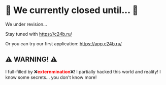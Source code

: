 # 🔐 We currently closed until... 🔐

We under revision...

Stay tuned with https://c24b.ru/

Or you can try our first application: https://app.c24b.ru/

## ⚠️ WARNING! ⚠️

I full-filled by ❌<span style="color: red; font-weight: bolder;">**externmination**</span>❌! I partially hacked this world and reality! I know some secrets... you don't know more!
